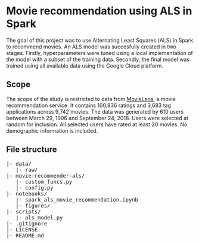 # Movie recommendation using ALS in Spark

The goal of this project was to use Alternating Least Squares (ALS) in Spark to recommend movies. An ALS model was succesfully created in two stages. Firstly, hyperparameters were tuned using a local implementation of the model with a subset of the training data. Secondly, the final model was trained using all available data using the Google Cloud platform.

## Scope

The scope of the study is restricted to data from [MovieLens](http://movielens.org), a movie recommendation service. It contains 100,836 ratings and 3,683 tag applications across 9,742 movies. The data was generated by 610 users between March 29, 1996 and September 24, 2018. Users were selected at random for inclusion. All selected users have rated at least 20 movies. No demographic information is included.

## File structure

<pre>
|- data/
   |- raw/
|- movie-recommender-als/
   |- custom_funcs.py
   |- config.py
|- notebooks/
   |- spark_als_movie_recommendation.ipynb
   |- figures/
|- scripts/
   |- als_model.py
|- .gitignore
|- LICENSE
|- README.md
</pre>

